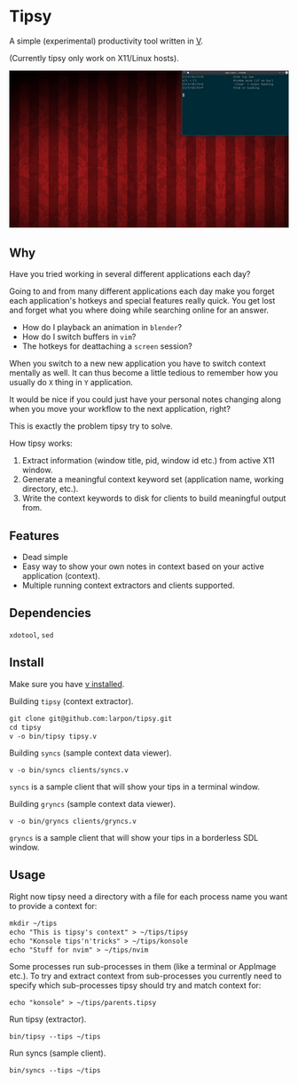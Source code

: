# Tipsy

A simple (experimental) productivity tool written in [V](https://vlang.io/).

(Currently tipsy only work on X11/Linux hosts).

![Example](docs/tipsy_example.gif)

## Why

Have you tried working in several different applications each day?

Going to and from many different applications each day make you forget each application's
hotkeys and special features really quick. You get lost and forget what you where
doing while searching online for an answer.

* How do I playback an animation in `blender`?
* How do I switch buffers in `vim`?
* The hotkeys for deattaching a `screen` session?

When you switch to a new new application you have to switch context mentally as well.
It can thus become a little tedious to remember how you usually do `X` thing in `Y` application.

It would be nice if you could just have your personal notes changing along when you move your workflow to the next application, right?

This is exactly the problem tipsy try to solve.

How tipsy works:
1. Extract information (window title, pid, window id etc.) from active X11 window.
2. Generate a meaningful context keyword set (application name, working directory, etc.).
3. Write the context keywords to disk for clients to build meaningful output from.

## Features
* Dead simple
* Easy way to show your own notes in context based on your active application (context).
* Multiple running context extractors and clients supported.

## Dependencies
`xdotool`, `sed`

## Install

Make sure you have [v installed](https://github.com/vlang/v#installing-v-from-source).

Building `tipsy` (context extractor).
```
git clone git@github.com:larpon/tipsy.git
cd tipsy
v -o bin/tipsy tipsy.v
```

Building `syncs` (sample context data viewer).
```
v -o bin/syncs clients/syncs.v
```
`syncs` is a sample client that will show your tips in a terminal window.

Building `gryncs` (sample context data viewer).
```
v -o bin/gryncs clients/gryncs.v
```
`gryncs` is a sample client that will show your tips in a borderless SDL window.

## Usage

Right now tipsy need a directory with a file for each process name you want to provide a context for:
```
mkdir ~/tips
echo "This is tipsy's context" > ~/tips/tipsy
echo "Konsole tips'n'tricks" > ~/tips/konsole
echo "Stuff for nvim" > ~/tips/nvim
```

Some processes run sub-processes in them (like a terminal or AppImage etc.).
To try and extract context from sub-processes you currently need to specify which sub-processes tipsy should try and match context for:
```
echo "konsole" > ~/tips/parents.tipsy
```

Run tipsy (extractor).
```
bin/tipsy --tips ~/tips
```

Run syncs (sample client).
```
bin/syncs --tips ~/tips
```
